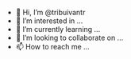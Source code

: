 - 👋 Hi, I’m @tribuivantr
- 👀 I’m interested in ...
- 🌱 I’m currently learning ...
- 💞️ I’m looking to collaborate on ...
- 📫 How to reach me ...

<!---
tribuivantr/tribuivantr is a ✨ special ✨ repository because its `README.md` (this file) appears on your GitHub profile.
You can click the Preview link to take a look at your changes.
--->
